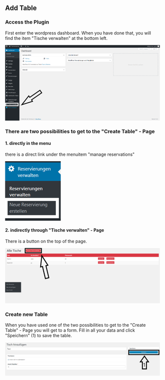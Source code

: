 ## Add Table

### Access the Plugin

First enter the wordpress dashboard. When you have done that, you will find the item "Tische verwalten" at the bottom left.

![menu](./../../docimg/tische-verwalten.png)

### There are two possibilities to get to the "Create Table" - Page
#### 1. directly in the menu

there is a direct link under the menuitem "manage reservations" <br>

![menu](./../../docimg/newtable1.png)


#### 2. indirectly through "Tische verwalten" - Page

There is a button on the top of the page.

![menu](./../../docimg/neuertisch2.png)

### Create new Table

When you have used one of the two possibilities to get to the "Create Table" - Page you will get to a form. Fill in all your data and click "Speichern" (1) to save the table.

![menu](./../../docimg/neuertisch3.png)


